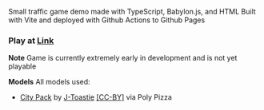 Small traffic game demo made with TypeScript, Babylon.js, and HTML
Built with Vite and deployed with Github Actions to Github Pages

### Play at [**Link**](https://extrasoupgames.github.io/TrafficGame/)

**Note** Game is currently extremely early in development and is not yet playable

**Models** All models used:
- [City Pack](https://poly.pizza/bundle/City-Pack-kJqRAIGsw0) by [J-Toastie](https://poly.pizza/u/J-Toastie) [[CC-BY]](https://creativecommons.org/licenses/by/3.0/) via Poly Pizza